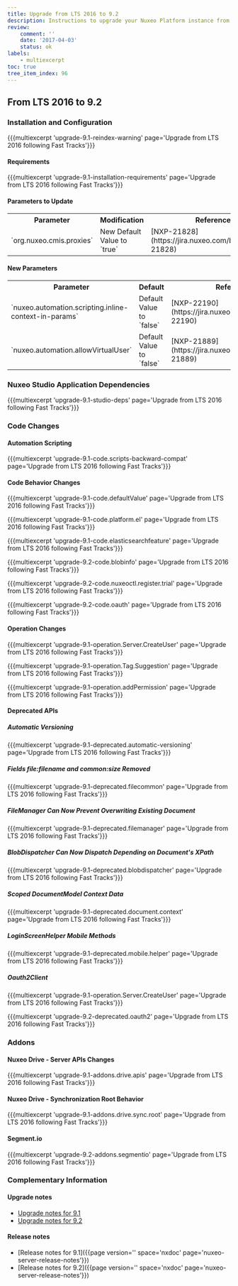 ```yaml
---
title: Upgrade from LTS 2016 to 9.2
description: Instructions to upgrade your Nuxeo Platform instance from LTS 2016 version to Fast Track 9.2.
review:
    comment: ''
    date: '2017-04-03'
    status: ok
labels:
    - multiexcerpt
toc: true
tree_item_index: 96
---
```


## From LTS 2016 to 9.2

### Installation and Configuration

{{{multiexcerpt 'upgrade-9.1-reindex-warning' page='Upgrade from LTS 2016 following Fast Tracks'}}}

#### Requirements

{{{multiexcerpt 'upgrade-9.1-installation-requirements' page='Upgrade from LTS 2016 following Fast Tracks'}}}

#### Parameters to Update

<div class="table-scroll">
<table class="hover">
<tbody>
<tr>
<th colspan="1">Parameter</th>
<th colspan="1">Modification</th>
<th colspan="1">Reference</th>
</tr>
<tr>
<td colspan="1">`org.nuxeo.cmis.proxies`</td>
<td colspan="1">New Default Value to `true`</td>
<td colspan="1">[NXP-21828](https://jira.nuxeo.com/browse/NXP-21828)</td>
</tr>
</tbody>
</table>
</div>

#### New Parameters

<div class="table-scroll">
<table class="hover">
<tbody>
<tr>
<th colspan="1">Parameter</th>
<th colspan="1">Default</th>
<th colspan="1">Reference</th>
</tr>
<tr>
<td colspan="1">`nuxeo.automation.scripting.inline-context-in-params`</td>
<td colspan="1">Default Value to `false`</td>
<td colspan="1">[NXP-22190](https://jira.nuxeo.com/browse/NXP-22190)</td>
</tr>
<tr>
<td colspan="1">`nuxeo.automation.allowVirtualUser`</td>
<td colspan="1">Default Value to `false`</td>
<td colspan="1">[NXP-21889](https://jira.nuxeo.com/browse/NXP-21889)</td>
</tr>
</tbody>
</table>
</div>

### Nuxeo Studio Application Dependencies

{{{multiexcerpt 'upgrade-9.1-studio-deps' page='Upgrade from LTS 2016 following Fast Tracks'}}}

### Code Changes

#### Automation Scripting

{{{multiexcerpt 'upgrade-9.1-code.scripts-backward-compat' page='Upgrade from LTS 2016 following Fast Tracks'}}}

#### Code Behavior Changes

{{{multiexcerpt 'upgrade-9.1-code.defaultValue' page='Upgrade from LTS 2016 following Fast Tracks'}}}

{{{multiexcerpt 'upgrade-9.1-code.platform.el' page='Upgrade from LTS 2016 following Fast Tracks'}}}

{{{multiexcerpt 'upgrade-9.1-code.elasticsearchfeature' page='Upgrade from LTS 2016 following Fast Tracks'}}}

{{{multiexcerpt 'upgrade-9.2-code.blobinfo' page='Upgrade from LTS 2016 following Fast Tracks'}}}

{{{multiexcerpt 'upgrade-9.2-code.nuxeoctl.register.trial' page='Upgrade from LTS 2016 following Fast Tracks'}}}

{{{multiexcerpt 'upgrade-9.2-code.oauth' page='Upgrade from LTS 2016 following Fast Tracks'}}}

#### Operation Changes

{{{multiexcerpt 'upgrade-9.1-operation.Server.CreateUser' page='Upgrade from LTS 2016 following Fast Tracks'}}}

{{{multiexcerpt 'upgrade-9.1-operation.Tag.Suggestion' page='Upgrade from LTS 2016 following Fast Tracks'}}}

{{{multiexcerpt 'upgrade-9.1-operation.addPermission' page='Upgrade from LTS 2016 following Fast Tracks'}}}

#### Deprecated APIs

##### Automatic Versioning

{{{multiexcerpt 'upgrade-9.1-deprecated.automatic-versioning' page='Upgrade from LTS 2016 following Fast Tracks'}}}

##### Fields file:filename and common:size Removed

{{{multiexcerpt 'upgrade-9.1-deprecated.filecommon' page='Upgrade from LTS 2016 following Fast Tracks'}}}

##### FileManager Can Now Prevent Overwriting Existing Document

{{{multiexcerpt 'upgrade-9.1-deprecated.filemanager' page='Upgrade from LTS 2016 following Fast Tracks'}}}

##### BlobDispatcher Can Now Dispatch Depending on Document's XPath

{{{multiexcerpt 'upgrade-9.1-deprecated.blobdispatcher' page='Upgrade from LTS 2016 following Fast Tracks'}}}

##### Scoped DocumentModel Context Data

{{{multiexcerpt 'upgrade-9.1-deprecated.document.context' page='Upgrade from LTS 2016 following Fast Tracks'}}}

##### LoginScreenHelper Mobile Methods

{{{multiexcerpt 'upgrade-9.1-deprecated.mobile.helper' page='Upgrade from LTS 2016 following Fast Tracks'}}}

##### Oauth2Client

{{{multiexcerpt 'upgrade-9.1-operation.Server.CreateUser' page='Upgrade from LTS 2016 following Fast Tracks'}}}

{{{multiexcerpt 'upgrade-9.2-deprecated.oauth2' page='Upgrade from LTS 2016 following Fast Tracks'}}}

### Addons

#### Nuxeo Drive - Server APIs Changes

{{{multiexcerpt 'upgrade-9.1-addons.drive.apis' page='Upgrade from LTS 2016 following Fast Tracks'}}}

#### Nuxeo Drive - Synchronization Root Behavior

{{{multiexcerpt 'upgrade-9.1-addons.drive.sync.root' page='Upgrade from LTS 2016 following Fast Tracks'}}}

#### Segment.io

{{{multiexcerpt 'upgrade-9.2-addons.segmentio' page='Upgrade from LTS 2016 following Fast Tracks'}}}

### Complementary Information

#### Upgrade notes

- [Upgrade notes for 9.1](https://jira.nuxeo.com/issues/?jql=project%20in%20%28NXP%29%20AND%20resolution%20%3D%20Fixed%20AND%20fixVersion%20IN%20%28%229.1%22%20%29%20AND%20%28%22Impact%20type%22%20%3D%20%22API%20change%22%20OR%20%22Upgrade%20notes%22%20is%20not%20EMPTY%29%20ORDER%20BY%20component%20DESC%2C%20key%20DESC)
- [Upgrade notes for 9.2](https://jira.nuxeo.com/issues/?jql=project%20in%20%28NXP%29%20AND%20resolution%20%3D%20Fixed%20AND%20fixVersion%20IN%20%28%229.2%22%20%29%20AND%20%28%22Impact%20type%22%20%3D%20%22API%20change%22%20OR%20%22Upgrade%20notes%22%20is%20not%20EMPTY%29%20ORDER%20BY%20component%20DESC%2C%20key%20DESC)

#### Release notes

- [Release notes for 9.1]({{page version='' space='nxdoc' page='nuxeo-server-release-notes'}})
- [Release notes for 9.2]({{page version='' space='nxdoc' page='nuxeo-server-release-notes'}})
